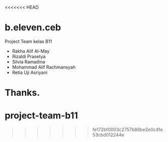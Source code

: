 <<<<<<< HEAD
# b.eleven.ceb
Project Team kelas B11

  - Rakha Alif Al-May
  - Rizaldi Prasetya
  - Silvia Ramadina
  - Mohammad Alif Rachmansyah
  - Retia Uji Asriyani
  
Thanks.
=======
# project-team-b11
>>>>>>> fe172bf0003c2757b86be2e0c4fe53cbd012244e
